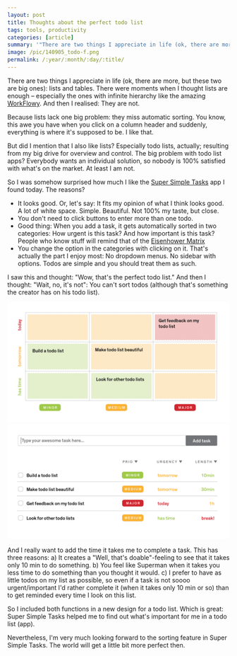 ```yaml
---
layout: post
title: Thoughts about the perfect todo list
tags: tools, productivity
categories: [article]
summary: '"There are two things I appreciate in life (ok, there are more, but these two are big ones): lists and tables."'
image: /pic/140905_todo-f.png
permalink: /:year/:month/:day/:title/
---
```


<p>There are two things I appreciate in life (ok, there are more, but these two are big ones): lists and tables. There were moments when I thought lists are enough &ndash; especially the ones with infinite hierarchy like the amazing <a href="https://workflowy.com/" target="_blank">WorkFlowy</a>. And then I realised: They are not.</p>
<p>Because lists lack one big problem: they miss automatic sorting. You know, this awe you have when you click on a column header and suddenly, everything is where it's supposed to be. I like that.</p>
<p>But did I mention that I also like lists? Especially todo lists, actually; resulting from my big drive for overview and control. The big problem with todo list apps? Everybody wants an individual solution, so nobody is 100% satisfied with what's on the market. At least I am not.</p>
<p>So I was somehow surprised how much I like the <a href="http://supersimpletasks.com/" target="_blank">Super Simple Tasks</a> app I found today. The reasons?</p>
<ul>
<li><span>It looks good. Or, let's say: It fits my opinion of what I think looks good. A lot of white space. Simple. Beautiful. Not 100% my taste, but close.&nbsp;</span></li>
<li><span>You don't need to click buttons to enter more than one todo.</span></li>
<li><span>Good thing: When you add a task, it gets automatically sorted in two categories: How urgent is this task? And how important is this task? People who know stuff will remind that of the <a href="http://en.wikipedia.org/wiki/Time_management#The_Eisenhower_Method" target="_blank">Eisenhower Matrix</a></span>
</li>
<li><span>You change the option in the categories with clicking on it. That's actually the part I enjoy most: No dropdown menus. No sidebar with options. Todos are simple and you should treat them as such.&nbsp;</span></li>
</ul>
<p><span>I saw this and thought: "Wow, that's the perfect todo list." And then I thought: "Wait, no, it's not": You can't sort todos (although that's something the creator has on his todo list). </span></p>

![todo list](/pic/140905_matrix.png)
![todo list](/pic/140905_todo.png)

<p><span>And I really want to add the time it takes me to complete a task. This has three reasons: a) It creates a "Well, that's doable"-feeling to see that it takes only 10 min to do something. b) You feel like Superman when it takes you less time to do something than you thought it would. c) I prefer to have as little todos on my list as possible, so even if a task is not soooo urgent/important I'd rather complete it (when it takes only 10 min or so) than to get reminded every time I look on this list.</span></p>
<p><span>So I included both functions in a new design for a todo list. Which is great: Super Simple Tasks helped me to find out what's important for me in a todo list (app).&nbsp;</span></p>
<p><span>Nevertheless, I'm very much looking forward to the sorting feature in Super Simple Tasks. The world will get a little bit more perfect then.&nbsp;</span></p>
